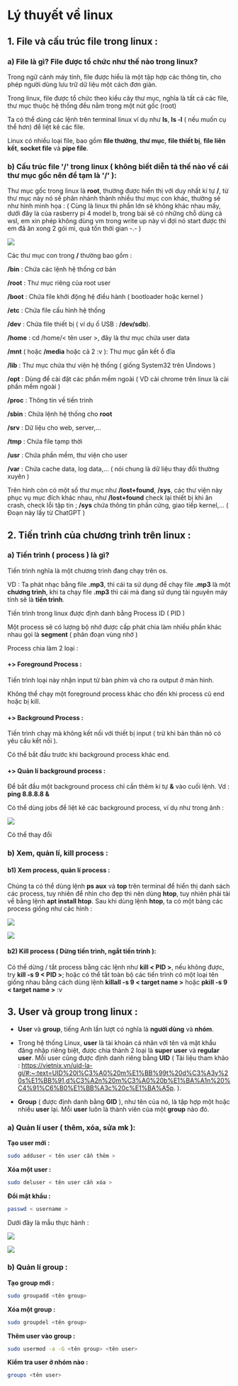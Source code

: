 # Lý thuyết về linux

## 1. File và cấu trúc file trong linux :

### a) File là gì? File được tổ chức như thế nào trong linux?

   Trong ngữ cảnh máy tính, file được hiểu là một tập hợp các thông tin, cho phép người dùng lưu trữ dữ liệu một cách đơn giản.

   Trong linux, file được tổ chức theo kiểu cây thư mục, nghĩa là tất cả các file, thư mục thuộc hệ thống đều nằm trong một nút gốc (root)

   Ta có thể dùng các lệnh trên terminal linux ví dụ như **ls**, **ls -l** ( nếu muốn cụ thể hơn) để liệt kê các file.

   Linux có nhiều loại file, bao gồm **file thường**, **thư mục**, **file thiết bị**, **file liên kết**, **socket file** và **pipe file**.

### b) Cấu trúc file '/' trong linux ( không biết diễn tả thế nào về cái thư mục gốc nên để tạm là '/' ):

   Thư mục gốc trong linux là **root**, thường được hiển thị với duy nhất kí tự **/**, từ thư mục này nó sẽ phân nhánh thành nhiều thư mục con khác, thường sẽ như hình minh họa  : ( Cùng là linux thì phần lớn sẽ không khác nhau mấy, dưới đây là của rasberry pi 4 model b, trong bài sẽ có những chỗ dùng cả wsl, em xin phép không dùng vm trong write up này vì đợi nó start được thì em đã ăn xong 2 gói mì, quá tốn thời gian -.- )

   ![](image_1.png)

   Các thư mục con trong **/** thường bao gồm :

   **/bin** : Chứa các lệnh hệ thống cơ bản

   **/root** : Thư mục riêng của root user

   **/boot** : Chứa file khởi động hệ điều hành ( bootloader hoặc kernel )

   **/etc** : Chứa file cấu hình hệ thống 

   **/dev** : Chứa file thiết bị ( ví dụ ổ USB : **/dev/sdb**).

   **/home** : cd /home/< tên user >, đây là thư mục chứa user data 

   **/mnt** ( hoặc **/media** hoặc cả 2 :v ): Thư mục gắn kết ổ đĩa 

   **/lib** : Thư mục chứa thư viện hệ thống ( giống System32 trên Ưindows )

   **/opt** : Dùng để cài đặt các phần mềm ngoài ( VD cài chrome trên linux là cài phần mềm ngoài )

   **/proc** : Thông tin về tiến trình 

   **/sbin** : Chứa lệnh hệ thống cho **root**

   **/srv** : Dữ liệu cho web, server,...

   **/tmp** : Chứa file tạmp thời

   **/usr** : Chứa phần mềm, thư viện cho user

   **/var** : Chứa cache data, log data,... ( nói chung là dữ liệu thay đổi thường xuyên )

   Trên hình còn có một số thư mục như **/lost+found**, **/sys**, các thư viện này phục vụ mục đích khác nhau, như **/lost+found** check lại thiết bị khi ăn crash, check lỗi tập tin ; **/sys** chứa thông tin phần cứng, giao tiếp kernel,... ( Đoạn này lấy từ ChatGPT )

## 2. Tiến trình của chương trình trên linux :

### a) Tiến trình ( process ) là gì? 

   Tiến trình nghĩa là một chương trình đang chạy trên os.

   VD : Ta phát nhạc bằng file **.mp3**, thì cái ta sử dụng để chạy file **.mp3** là một **chương trình**, khi ta chạy file **.mp3** thì cái mà đang sử dụng tài nguyên máy tính sẽ là **tiến trình**.

   Tiến trình trong linux được định danh bằng Process ID ( PID )

   Một process sẽ có lượng bộ nhớ được cấp phát chia làm nhiều phần khác nhau gọi là **segment** ( phân đoạn vùng nhớ )

   Process chia làm 2 loại : 

   #### +> Foreground Process :

   Tiến trình loại này nhận input từ bàn phím và cho ra output ở màn hình.

   Không thể chạy một foreground process khác cho đến khi process cũ end hoặc bị kill.

   #### +> Background Process :

   Tiến trình chạy mà không kết nối với thiết bị input ( trừ khi bản thân nó có yêu cầu kết nối ). 

   Có thể bắt đầu trước khi background process khác end.

   #### +> Quản lí background process :

   Để bắt đầu một background process chỉ cần thêm kí tự **&** vào cuối lệnh. Vd : **ping 8.8.8.8 &**

   Có thể dùng jobs để liệt kê các background process, ví dụ như trong ảnh :

   ![](error_perm.png)

   Có thể thay đổi 

### b) Xem, quản lí, kill process :

   #### b1) Xem process, quản lí process : 

   Chúng ta có thể dùng lệnh **ps aux** và **top** trên terminal để hiển thị danh sách các process, tuy nhiên để nhìn cho đẹp thì nên dùng **htop**, tuy nhiên phải tải vể bằng lệnh **apt install htop**. Sau khi dùng lệnh **htop**, ta có một bảng các process giống như các hình :

   ![](Process_list.png)

   ![](ps_aux.png)

   #### b2) Kill process ( Dừng tiến trình, ngắt tiến trình ):

   Có thể dừng / tắt process bằng các lệnh như **kill < PID >**, nếu không được, try **kill -s 9 < PID >**; hoặc có thể tắt toàn bộ các tiến trình có một loại tên giống nhau bằng cách dùng lệnh **killall -s 9 < target name >** hoặc **pkill -s 9 < target name >** :v

## 3. User và group trong linux :

   - **User** và **group**, tiếng Anh lần lượt có nghĩa là **người dùng** và **nhóm**. 

   - Trong hệ thống Linux, **user** là tài khoản cá nhân với tên và mật khẩu đăng nhập riêng biệt, được chia thành 2 loại là **super user** và **regular user**. Mỗi user cũng được định danh riêng bằng **UID** ( Tài liệu tham khảo : https://vietnix.vn/uid-la-gi/#:~:text=UID%20l%C3%A0%20m%E1%BB%99t%20d%C3%A3y%20s%E1%BB%91,d%C3%A2n%20m%C3%A0%20b%E1%BA%A1n%20%C4%91%C6%B0%E1%BB%A3c%20c%E1%BA%A5p. ).

   - **Group** ( được định danh bằng **GID** ), như tên của nó, là tập hợp một hoặc nhiều **user** lại. Mỗi **user** luôn là thành viên của một **group** nào đó.

   ### a) Quản lí user ( thêm, xóa, sửa mk ):

   **Tạo user mới :**
   ```bash
   sudo adduser < tên user cần thêm >
   ```

   **Xóa một user :**
   ```bash
   sudo deluser < tên user cần xóa >
   ```

   **Đổi mật khẩu :**
   ```bash 
   passwd < username >
   ```

   Dưới đây là mẫu thực hành :

   ![](test_adduser.png)

   ![](test_deluser.png)

   ### b) Quản lí group :

   **Tạo group mới :**
   ```bash
   sudo groupadd <tên group>
   ```

   **Xóa một group :**
   ```bash
   sudo groupdel <tên group>
   ```

   **Thêm user vào group :**
   ```bash
   sudo usermod -a -G <tên group> <tên user>
   ```

   **Kiểm tra user ở nhóm nào :**
   ```bash
   groups <tên user>
   ```
   
